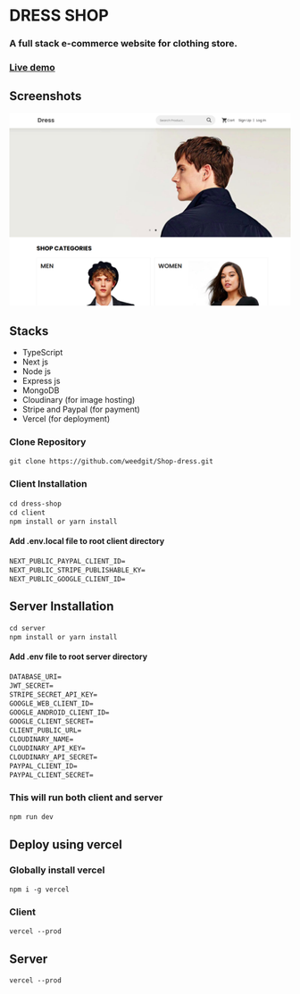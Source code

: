 # DRESS SHOP

### A full stack e-commerce website for clothing store.

### [Live demo](https://dress-shop.vercel.app/)

## Screenshots

![Thumbnail](dress-home-page.png)

## Stacks

- TypeScript
- Next js
- Node js
- Express js
- MongoDB
- Cloudinary (for image hosting)
- Stripe and Paypal (for payment)
- Vercel (for deployment)

### Clone Repository

```
git clone https://github.com/weedgit/Shop-dress.git
```

### Client Installation

```
cd dress-shop
cd client
npm install or yarn install
```

#### Add .env.local file to root client directory

```
NEXT_PUBLIC_PAYPAL_CLIENT_ID=
NEXT_PUBLIC_STRIPE_PUBLISHABLE_KY=
NEXT_PUBLIC_GOOGLE_CLIENT_ID=
```

## Server Installation

```
cd server
npm install or yarn install
```

#### Add .env file to root server directory

```
DATABASE_URI=
JWT_SECRET=
STRIPE_SECRET_API_KEY=
GOOGLE_WEB_CLIENT_ID=
GOOGLE_ANDROID_CLIENT_ID=
GOOGLE_CLIENT_SECRET=
CLIENT_PUBLIC_URL=
CLOUDINARY_NAME=
CLOUDINARY_API_KEY=
CLOUDINARY_API_SECRET=
PAYPAL_CLIENT_ID=
PAYPAL_CLIENT_SECRET=
```

### This will run both client and server

```
npm run dev
```

## Deploy using vercel

### Globally install vercel

```
npm i -g vercel
```

### Client

```
vercel --prod
```

## Server

```
vercel --prod
```
